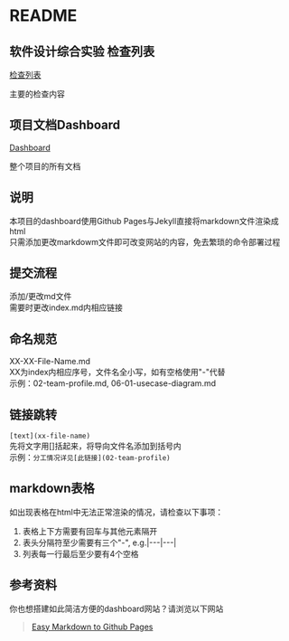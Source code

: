 # README  
## 软件设计综合实验 检查列表

[检查列表](https://code-flows-in-you.github.io/Dashboard/00-software-design-project)

主要的检查内容

## 项目文档Dashboard

[Dashboard](https://code-flows-in-you.github.io/Dashboard/)

整个项目的所有文档



## 说明

本项目的dashboard使用Github Pages与Jekyll直接将markdown文件渲染成html    
只需添加更改markdowm文件即可改变网站的内容，免去繁琐的命令部署过程  

## 提交流程
添加/更改md文件  
需要时更改index.md内相应链接  

## 命名规范
XX-XX-File-Name.md  
XX为index内相应序号，文件名全小写，如有空格使用"-"代替  
示例：02-team-profile.md, 06-01-usecase-diagram.md  

## 链接跳转
```[text](xx-file-name)```  
先将文字用[]括起来，将导向文件名添加到括号内  
示例：```分工情况详见[此链接](02-team-profile)```  

## markdown表格
如出现表格在html中无法正常渲染的情况，请检查以下事项：  
1. 表格上下方需要有回车与其他元素隔开  
2. 表头分隔符至少需要有三个"-", e.g.|---|---|  
3. 列表每一行最后至少要有4个空格  

## 参考资料
你也想搭建如此简洁方便的dashboard网站？请浏览以下网站  
> [Easy Markdown to Github Pages](https://nicolas-van.github.io/easy-markdown-to-github-pages/)


